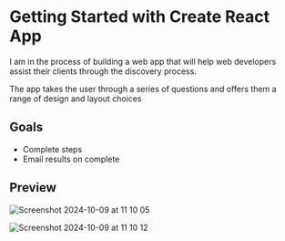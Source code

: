 # Getting Started with Create React App

I am in the process of building a web app that will help web developers assist their clients through the discovery process.

The app takes the user through a series of questions and offers them a range of design and layout choices

## Goals

- Complete steps
- Email results on complete


## Preview

![Screenshot 2024-10-09 at 11 10 05](https://github.com/user-attachments/assets/13650f16-cea3-430d-8215-34caacf73398)

![Screenshot 2024-10-09 at 11 10 12](https://github.com/user-attachments/assets/aa77a8c1-abb6-4100-b5c5-6a73bbeaab5a)
